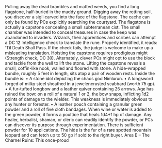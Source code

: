 <div class="ecr ecr-wrapper ecr-markeddown">
Pulling away the dead brambles
and matted weeds, you find a long flagstone, half-buried in the muddy
ground. Digging away the rotting soil, you discover a sigil carved
into the face of the flagstone.
The cache can only be found by PCs explicitly searching the
courtyard. The flagstone is actually a capstone concealing a
small subterranean cist. The small chamber was intended to
conceal treasures in case the keep was abandoned to invaders.
Wizards, their apprentices and scribes can attempt a DC 12
Intelligence check to translate the rune. Properly identified, it
reads: ‘Til Death Shall Pass. If the check fails, the judge is welcome
to make up a misleading translation.
Hoisting the capstone requires prodigious might (Strength
check, DC 30). Alternately, clever PCs might opt to use the
block and tackle from the well to lift the stone. Lifting the capstone
reveals a small, coffin-like nook, walled and floored with
stone.
A hide-wrapped bundle, roughly 5 feet in length, sits atop a
pair of wooden rests. Inside the bundle is:
• A stone idol depicting the chaos god Nimlurun.
• A longsword forged of milky steel sheathed in a jewelencrusted
scabbard (worth 75 gp).
• A fur-tufted longbow and a leather quiver containing 25
arrows. Age has ruined the bow: on a roll of a natural 1
or 2, the bow snaps, inflicting 1d2 points of damage to
the wielder. This weakness is immediately obvious to any
hunter or forester.
• A leather pouch containing a granular green powder and
a roll of five cloth bandages. When wine or water is added
to the green powder, it forms a poultice that heals 1d4+1
hp of damage. Any healer, herbalist, shaman, or cleric can
readily identify the powder, or PCs can discover its purpose
through experimentation. There is sufficient powder
for 10 applications.
The hide is the fur of a rare spotted mountain leopard and can
fetch up to 50 gp if sold to the right buyer.
Area E – The Charnel Ruins: This once-proud
</div>